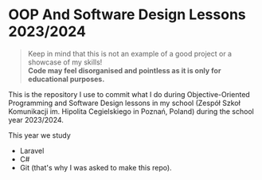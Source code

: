 # OOP And Software Design Lessons 2023/2024

> Keep in mind that this is not an example of a good project or a showcase of my skills!<br>
> **Code may feel disorganised and pointless as it is only for educational purposes.**

This is the repository I use to commit what I do during Objective-Oriented Programming and Software Design lessons in my school (Zespół Szkoł Komunikacji im. Hipolita Cegielskiego in Poznań, Poland) during the school year 2023/2024.

This year we study
- Laravel
- C#
- Git (that's why I was asked to make this repo).
